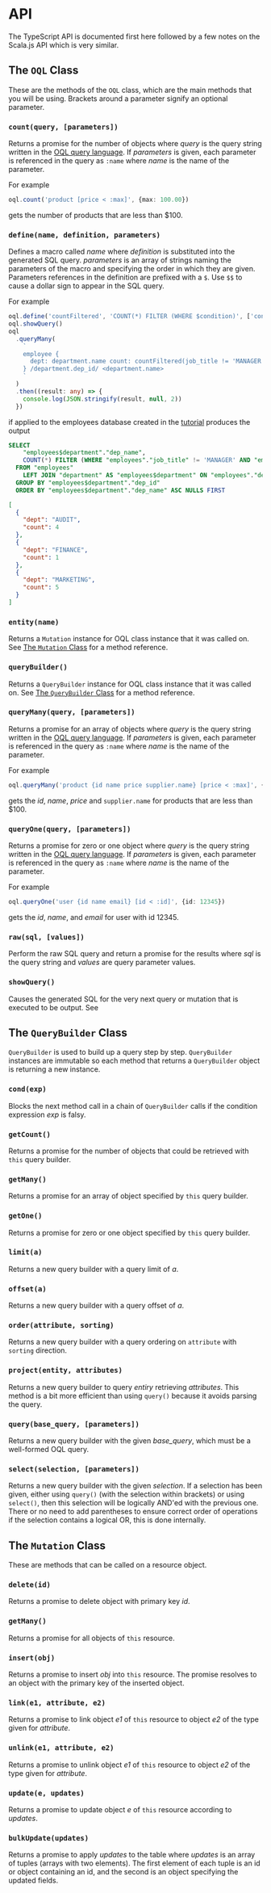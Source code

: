 API
===

The TypeScript API is documented first here followed by a few notes on the Scala.js API which is very similar.

The `OQL` Class
---------------

These are the methods of the `OQL` class, which are the main methods that you will be using. Brackets around a parameter signify an optional parameter.

### `count(query, [parameters])`

Returns a promise for the number of objects where *query* is the query string written in the [OQL query language](#query-language). If *parameters* is given, each parameter is referenced in the query as `:name` where *name* is the name of the parameter.

For example

```typescript
oql.count('product [price < :max]', {max: 100.00})
```

gets the number of products that are less than $100.

### `define(name, definition, parameters)`

Defines a macro called *name* where *definition* is substituted into the generated SQL query.  *parameters* is an array of strings naming the parameters of the macro and specifying the order in which they are given. Parameters references in the definition are prefixed with a `$`. Use `$$` to cause a dollar sign to appear in the SQL query. 

For example

```typescript
oql.define('countFiltered', 'COUNT(*) FILTER (WHERE $condition)', ['condition'])
oql.showQuery()
oql
  .queryMany(
    `
    employee { 
      dept: department.name count: countFiltered(job_title != 'MANAGER' AND job_title != 'PRESIDENT')
    } /department.dep_id/ <department.name>
    `
  )
  .then((result: any) => {
    console.log(JSON.stringify(result, null, 2))
  })
```

if applied to the employees database created in the [tutorial](https://vinctustech.github.io/oql/tutorial.html) produces the output

```sql
SELECT 
    "employees$department"."dep_name",
    COUNT(*) FILTER (WHERE "employees"."job_title" != 'MANAGER' AND "employees"."job_title" != 'PRESIDENT')
  FROM "employees"
    LEFT JOIN "department" AS "employees$department" ON "employees"."dep_id" = "employees$department"."dep_id"
  GROUP BY "employees$department"."dep_id"
  ORDER BY "employees$department"."dep_name" ASC NULLS FIRST
```

```json
[
  {
    "dept": "AUDIT",
    "count": 4
  },
  {
    "dept": "FINANCE",
    "count": 1
  },
  {
    "dept": "MARKETING",
    "count": 5
  }
]
```

### `entity(name)`

Returns a `Mutation` instance for OQL class instance that it was called on. See [The `Mutation` Class](#the-resource-class) for a method reference.

### `queryBuilder()`

Returns a `QueryBuilder` instance for OQL class instance that it was called on. See [The `QueryBuilder` Class](#the-querybuilder-class) for a method reference.

### `queryMany(query, [parameters])`

Returns a promise for an array of objects where *query* is the query string written in the [OQL query language](#query-language). If *parameters* is given, each parameter is referenced in the query as `:name` where *name* is the name of the parameter.

For example

```typescript
oql.queryMany('product {id name price supplier.name} [price < :max]', {max: 100.00})
```

gets the *id*, *name*, *price* and `supplier.name` for products that are less than $100.

### `queryOne(query, [parameters])`

Returns a promise for zero or one object where *query* is the query string written in the [OQL query language](#query-language). If *parameters* is given, each parameter is referenced in the query as `:name` where *name* is the name of the parameter.

For example

```typescript
oql.queryOne('user {id name email} [id < :id]', {id: 12345})
```

gets the *id*, *name*, and *email* for user with id 12345.

### `raw(sql, [values])`

Perform the raw SQL query and return a promise for the results where *sql* is the query string and *values* are query parameter values.

### `showQuery()`

Causes the generated SQL for the very next query or mutation that is executed to be output. See 

The `QueryBuilder` Class
------------------------

`QueryBuilder` is used to build up a query step by step. `QueryBuilder` instances are immutable so each method that returns a `QueryBuilder` object is returning a new instance.

### `cond(exp)`

Blocks the next method call in a chain of `QueryBuilder` calls if the condition expression *exp* is falsy.

### `getCount()`

Returns a promise for the number of objects that could be retrieved with `this` query builder.

### `getMany()`

Returns a promise for an array of object specified by `this` query builder.

### `getOne()`

Returns a promise for zero or one object specified by `this` query builder.

### `limit(a)`

Returns a new query builder with a query limit of *a*.

### `offset(a)`

Returns a new query builder with a query offset of *a*.

### `order(attribute, sorting)`

Returns a new query builder with a query ordering on `attribute` with `sorting` direction.

### `project(entity, attributes)`

Returns a new query builder to query *entiry* retrieving *attributes*. This method is a bit more efficient than using `query()` because it avoids parsing the query.

### `query(base_query, [parameters])`

Returns a new query builder with the given *base_query*, which must be a well-formed OQL query.

### `select(selection, [parameters])`

Returns a new query builder with the given *selection*.  If a selection has been given, either using `query()` (with the selection within brackets) or using `select()`, then this selection will be logically AND'ed with the previous one. There or no need to add parentheses to ensure correct order of operations if the selection contains a logical OR, this is done internally.

The `Mutation` Class
--------------------

These are methods that can be called on a resource object.

### `delete(id)`

Returns a promise to delete object with primary key *id*.

### `getMany()`

Returns a promise for all objects of `this` resource.

### `insert(obj)`

Returns a promise to insert *obj* into `this` resource. The promise resolves to an object with the primary key of the inserted object.

### `link(e1, attribute, e2)`

Returns a promise to link object *e1* of `this` resource to object *e2* of the type given for *attribute*.

### `unlink(e1, attribute, e2)`

Returns a promise to unlink object *e1* of `this` resource to object *e2* of the type given for *attribute*.

### `update(e, updates)`

Returns a promise to update object *e* of `this` resource according to *updates*.

### `bulkUpdate(updates)`

Returns a promise to apply *updates* to the table where *updates* is an array of tuples (arrays with two elements). The first element of each tuple is an id or object containing an id, and the second is an object specifying the updated fields.

